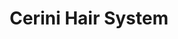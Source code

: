 ---
title: "Cerini Hair System"
url: /ciudad-autonoma-de-buenos-aires/cerini-hair-system/
shop: Kosmetik
---